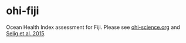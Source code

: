 ohi-fiji
==========

Ocean Health Index assessment for Fiji. Please see [ohi-science.org](http://ohi-science.org/) and [Selig et al. 2015](http://www.sciencedirect.com/science/article/pii/S2212041614001363). 

